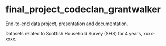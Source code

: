 # final_project_codeclan_grantwalker
End-to-end data project, presentation and documentation.

Datasets related to Scottish Household Survey (SHS) for 4 years, xxxx-xxxx.
